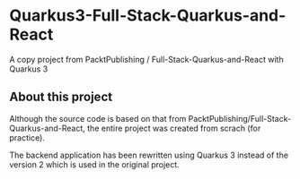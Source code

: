 # Quarkus3-Full-Stack-Quarkus-and-React
A copy project from PacktPublishing / Full-Stack-Quarkus-and-React with Quarkus 3

## About this project
Although the source code is based on that from PacktPublishing/Full-Stack-Quarkus-and-React, the entire project was created from scrach (for practice).

The backend application has been rewritten using Quarkus 3 instead of the version 2 which is used in the original project.
